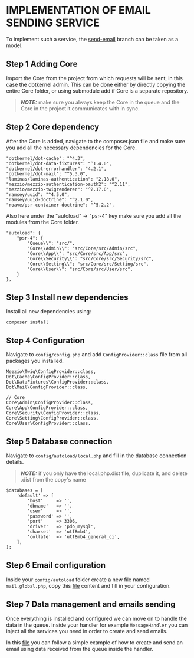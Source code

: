# IMPLEMENTATION OF EMAIL SENDING SERVICE

To implement such a service, the [send-email](https://github.com/dotkernel/queue/tree/send-email) branch can be taken as a model.

## Step 1 Adding Core

Import the Core from the project from which requests will be sent, in this case the dotkernel admin. This can be done either by directly copying the entire Core folder, or using submodule add if Core is a separate repository.

> **_NOTE:_** make sure you always keep the Core in the queue and the Core in the project it communicates with in sync.

## Step 2 Core dependency

After the Core is added, navigate to the composer.json file and make sure you add all the necessary dependencies for the Core.

```shell
"dotkernel/dot-cache": "^4.3",
"dotkernel/dot-data-fixtures": "^1.4.0",
"dotkernel/dot-errorhandler": "4.2.1",
"dotkernel/dot-mail": "^5.3.0",
"laminas/laminas-authentication": "2.18.0",
"mezzio/mezzio-authentication-oauth2": "^2.11",
"mezzio/mezzio-twigrenderer": "^2.17.0",
"ramsey/uuid": "^4.5.0",
"ramsey/uuid-doctrine": "^2.1.0",
"roave/psr-container-doctrine": "^5.2.2",
```

Also here under the "autoload" → "psr-4" key make sure you add all the modules from the Core folder.

```shell
"autoload": {
    "psr-4": {
        "Queue\\": "src/",
        "Core\\Admin\\": "src/Core/src/Admin/src",
        "Core\\App\\": "src/Core/src/App/src",
        "Core\\Security\\": "src/Core/src/Security/src",
        "Core\\Setting\\": "src/Core/src/Setting/src",
        "Core\\User\\": "src/Core/src/User/src",
    }
},
```
## Step 3 Install new dependencies

Install all new dependencies using:

```shell
composer install
```

## Step 4 Configuration

Navigate to `config/config.php` and add `ConfigProvider::class` file from all packages you installed.

```shell
Mezzio\Twig\ConfigProvider::class,
Dot\Cache\ConfigProvider::class,
Dot\DataFixtures\ConfigProvider::class,
Dot\Mail\ConfigProvider::class,

// Core
Core\Admin\ConfigProvider::class,
Core\App\ConfigProvider::class,
Core\Security\ConfigProvider::class,
Core\Setting\ConfigProvider::class,
Core\User\ConfigProvider::class,
```
## Step 5 Database connection

Navigate to `config/autoload/local.php` and fill in the database connection details.
> **_NOTE:_**  if you only have the local.php.dist file, duplicate it, and delete .dist from the copy's name

```shell
$databases = [
    'default' => [
        'host'     => '',
        'dbname'   => '',
        'user'     => '',
        'password' => '',
        'port'     => 3306,
        'driver'   => 'pdo_mysql',
        'charset'  => 'utf8mb4',
        'collate'  => 'utf8mb4_general_ci',
    ],
];
```

## Step 6 Email configuration

Inside your `config/autoload` folder create a new file named `mail.global.php`, copy this [file](https://github.com/dotkernel/queue/blob/send-email/config/autoload/mail.global.php) content and fill in your configuration.

## Step 7 Data management and emails sending

Once everything is installed and configured we can move on to handle the data in the queue. Inside your handler for example `MessageHandler` you can inject all the services you need in order to create and send emails.

In this [file](https://github.com/dotkernel/queue/blob/send-email/src/App/Message/MessageHandler.php) you can follow a simple example of how to create and send an email using data received from the queue inside the handler.
